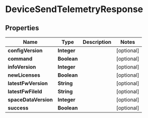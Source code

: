 

# DeviceSendTelemetryResponse


## Properties

| Name | Type | Description | Notes |
|------------ | ------------- | ------------- | -------------|
|**configVersion** | **Integer** |  |  [optional] |
|**command** | **Boolean** |  |  [optional] |
|**infoVersion** | **Integer** |  |  [optional] |
|**newLicenses** | **Boolean** |  |  [optional] |
|**latestFwVersion** | **String** |  |  [optional] |
|**latestFwFileId** | **String** |  |  [optional] |
|**spaceDataVersion** | **Integer** |  |  [optional] |
|**success** | **Boolean** |  |  [optional] |



